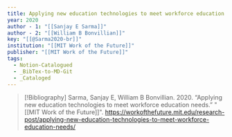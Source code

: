 ```yaml
---
title: Applying new education technologies to meet workforce education needs
year: 2020
author - 1: "[[Sanjay E Sarma]]"
author - 2: "[[William B Bonvillian]]"
key: "[[@Sarma2020-br]]"
institution: "[[MIT Work of the Future]]"
publisher: "[[MIT Work of the Future]]"
tags:
  - Notion-Catalogued
  - _BibTex-to-MD-Git
  - _Cataloged
---
```


> [!Bibliography]
> Sarma, Sanjay E, William B Bonvillian. 2020. “Applying new education technologies to meet workforce education needs.” "[[MIT Work of the Future]]". https://workofthefuture.mit.edu/research-post/applying-new-education-technologies-to-meet-workforce-education-needs/